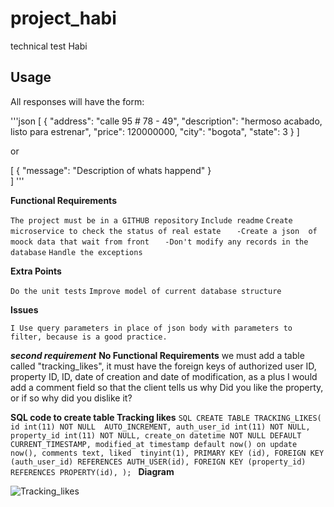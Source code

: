 # project_habi
technical test Habi

## Usage

All responses will have the form:

'''json
[
    {
        "address": "calle 95 # 78 - 49", "description": "hermoso acabado, listo para estrenar", "price": 120000000, "city": "bogota", "state": 3
        }
]

or

[
     {
         "message": "Description of whats happend"
         }  
]
'''

**Functional Requirements**

`The project must be in a GITHUB repository`
`Include readme`
`Create microservice to check the status of real estate`
`   -Create a json  of moock data that wait from front`
`   -Don't modify any records in the database`
`Handle the exceptions`

**Extra Points**

`Do the unit tests`
`Improve model of current database structure`



**Issues**

`I Use query parameters in place of json body with parameters to filter, because is a good practice.`


***second requirement***
**No Functional Requirements**
we must add a table called "tracking_likes", it must have the foreign keys of authorized user ID, property ID, ID, date of creation and date of modification, as a plus I would add a comment field so that the client tells us why Did you like the property, or if so why did you dislike it?

**SQL code to create table Tracking likes**
`SQL
CREATE TABLE TRACKING_LIKES(
    id int(11) NOT NULL  AUTO_INCREMENT,
    auth_user_id int(11) NOT NULL,
    property_id int(11) NOT NULL,
    create_on datetime NOT NULL DEFAULT CURRENT_TIMESTAMP,
    modified_at timestamp default now() on update now(),
    comments text,
    liked  tinyint(1),
    PRIMARY KEY (id),
    FOREIGN KEY (auth_user_id) REFERENCES AUTH_USER(id),
    FOREIGN KEY (property_id) REFERENCES PROPERTY(id),
);
`
**Diagram**


![Tracking_likes](https://user-images.githubusercontent.com/30079428/152918003-d408d2b0-e71f-4707-a7ce-2c0c7e1fc5d7.jpg)




